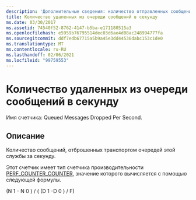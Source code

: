 ```yaml
---
description: 'Дополнительные сведения: количество отправленных сообщений из очереди в секунду'
title: Количество удаленных из очереди сообщений в секунду
ms.date: 03/30/2017
ms.assetid: 74540f52-8762-4147-b5ba-e171180515a3
ms.openlocfilehash: e5959b76795514dec03d6ae4d08ac248994777fa
ms.sourcegitcommit: ddf7edb67715a5b9a45e3dd44536dabc153c1de0
ms.translationtype: MT
ms.contentlocale: ru-RU
ms.lasthandoff: 02/06/2021
ms.locfileid: "99759553"
---
```

# <a name="queue-dropped-messages-per-second"></a>Количество удаленных из очереди сообщений в секунду

Имя счетчика: Queued Messages Dropped Per Second.  
  
## <a name="description"></a>Описание  

 Количество сообщений, отброшенных транспортом очередей этой службы за секунду.  
  
 Этот счетчик имеет тип счетчика производительности [PERF_COUNTER_COUNTER](/previous-versions/windows/it-pro/windows-server-2003/cc740048(v=ws.10)), значение которого вычисляется с помощью следующей формулы.  
  
 (N 1 - N 0 ) / ( (D 1 -D 0 ) / F)
